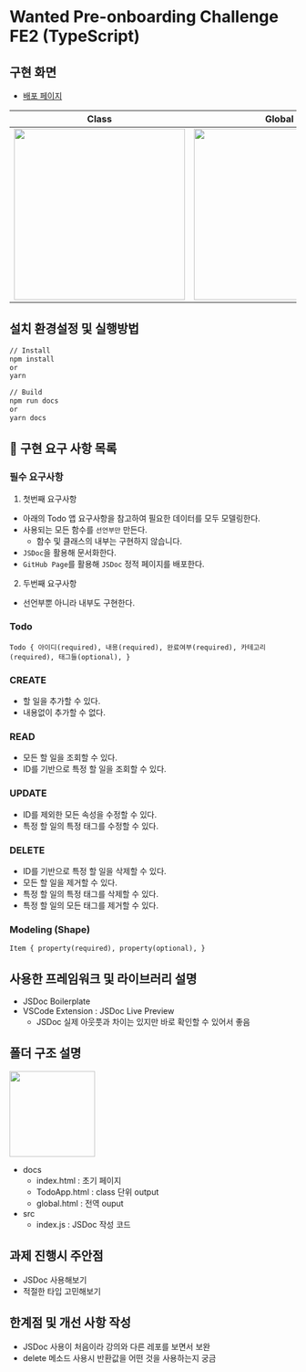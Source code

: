 # Wanted Pre-onboarding Challenge FE2 (TypeScript)

## 구현 화면

- [배포 페이지](https://ganeodolu.github.io/wanted-pre-onboarding-challenge-fe-2/TodoApp.html)

|Class|Global|
|------------|-------------|
|<img src="https://user-images.githubusercontent.com/52700427/189060022-e976c9b1-2eb7-4769-af4c-32aa27787afc.png" width="300">|<img src="https://user-images.githubusercontent.com/52700427/189060212-e077496e-876e-4a9c-afb0-6f40026005aa.png" width="300">|


## 설치 환경설정 및 실행방법

```bash
// Install
npm install
or
yarn

// Build
npm run docs
or
yarn docs
```

## **📝** 구현 요구 사항 목록

### **필수 요구사항**

1. 첫번째 요구사항
- 아래의 Todo 앱 요구사항을 참고하여 필요한 데이터를 모두 모델링한다.
- 사용되는 모든 함수를 `선언부만` 만든다.
    - 함수 및 클래스의 내부는 구현하지 않습니다.
- `JSDoc`을 활용해 문서화한다.
- `GitHub Page`를 활용해 `JSDoc` 정적 페이지를 배포한다.

2. 두번째 요구사항
- 선언부뿐 아니라 내부도 구현한다.

### **Todo**

`Todo {
  아이디(required),
  내용(required),
  완료여부(required),
  카테고리(required),
  태그들(optional),
}`

### **CREATE**

- 할 일을 추가할 수 있다.
- 내용없이 추가할 수 없다.

### **READ**

- 모든 할 일을 조회할 수 있다.
- ID를 기반으로 특정 할 일을 조회할 수 있다.

### **UPDATE**

- ID를 제외한 모든 속성을 수정할 수 있다.
- 특정 할 일의 특정 태그를 수정할 수 있다.

### **DELETE**

- ID를 기반으로 특정 할 일을 삭제할 수 있다.
- 모든 할 일을 제거할 수 있다.
- 특정 할 일의 특정 태그를 삭제할 수 있다.
- 특정 할 일의 모든 태그를 제거할 수 있다.

### **Modeling (Shape)**

`Item {
  property(required),
  property(optional),
}`

## 사용한 프레임워크 및 라이브러리 설명

- JSDoc Boilerplate
- VSCode Extension : JSDoc Live Preview
    - JSDoc 실제 아웃풋과 차이는 있지만 바로 확인할 수 있어서 좋음

## 폴더 구조 설명
<img src="https://user-images.githubusercontent.com/52700427/188392661-b2f6e000-b890-492b-b173-2a81d40494ff.png" width="150">

- docs
    - index.html : 초기 페이지
    - TodoApp.html : class 단위 output
    - global.html : 전역 ouput
- src
    - index.js : JSDoc 작성 코드

## 과제 진행시 주안점

- JSDoc 사용해보기
- 적절한 타입 고민해보기

## 한계점 및 개선 사항 작성

- JSDoc 사용이 처음이라 강의와 다른 레포를 보면서 보완
- delete 메소드 사용시 반환값을 어떤 것을 사용하는지 궁금
